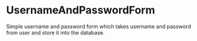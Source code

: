 # UsernameAndPasswordForm
Simple username and password form which takes username and password from user and store it into the database.

